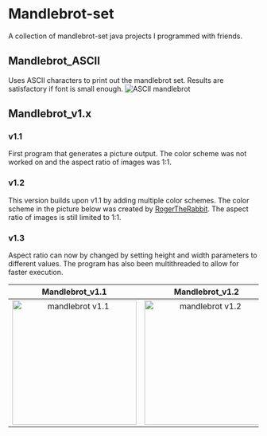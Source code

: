 # Mandlebrot-set
A collection of mandlebrot-set java projects I programmed with friends.

## Mandlebrot_ASCII
Uses ASCII characters to print out the mandlebrot set. Results are satisfactory if font is small enough.
![ASCII mandlebrot](https://github.com/Runtime-Learner/mandlebrot-set/blob/main/Mandelbrot_ASCII/images/0-0-2_ASCII.PNG)

## Mandlebrot_v1.x

### v1.1
First program that generates a picture output. The color scheme was not worked on and the aspect ratio of images was 1:1.

### v1.2
This version builds upon v1.1 by adding multiple color schemes. The color scheme in the picture below was created by [RogerTheRabbit](https://github.com/RogerTheRabbit). The aspect ratio of images is still limited to 1:1.

### v1.3
Aspect ratio can now by changed by setting height and width parameters to different values. The program has also been multithreaded to allow for faster execution.


| Mandlebrot_v1.1  | Mandlebrot_v1.2 | Mandlebrot_v1.3 |
|:----------:|:-------------:|:------:|
| <img src="https://github.com/Runtime-Learner/mandlebrot-set/blob/main/Mandlebrot_1.0/images/mandlebrotset_v1.1.png" alt="mandlebrot v1.1" width="250"/> | <img src="https://github.com/Runtime-Learner/mandlebrot-set/blob/main/Mandlebrot_1.0/images/mandlebrotset_v1.2.png" alt="mandlebrot v1.2" width="250"/> | <img src="https://github.com/Runtime-Learner/mandlebrot-set/blob/main/Mandlebrot_1.0/images/MandlebrotSet_v1.3.png" alt="mandlebrot v1.3" height="250"/> |
